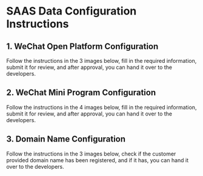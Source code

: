 # SAAS Data Configuration Instructions

## 1. WeChat Open Platform Configuration

Follow the instructions in the 3 images below, fill in the required information, submit it for review, and after approval, you can hand it over to the developers.

## 2. WeChat Mini Program Configuration

Follow the instructions in the 4 images below, fill in the required information, submit it for review, and after approval, you can hand it over to the developers.

## 3. Domain Name Configuration

Follow the instructions in the 3 images below, check if the customer provided domain name has been registered, and if it has, you can hand it over to the developers.